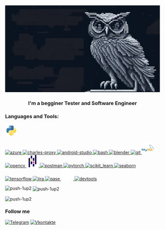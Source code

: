 ![Header](https://github.com/Push-1UP2/Push-1UP2/blob/main/assets/kandinsky-download-1700682675464.png)

<h3 align="center">I'm a begginer Tester and Software Engineer</h3>

<h3 align="left">Languages and Tools:</h3>

<p align="left">

<a href="https://www.python.org" target="_blank" rel="noreferrer"> <img src="https://raw.githubusercontent.com/devicons/devicon/master/icons/python/python-original.svg" alt="python" width="40" height="40"/> </a>

<a href="https://azure.microsoft.com/en-in/products/devops/" target="_blank" rel="noreferrer"> <img src="https://code.benco.io/icon-collection/azure-icons/Azure-DevOps.svg" alt="azure" width="40" height="40"/> </a>
<a href="https://www.charlesproxy.com/" target="_blank" rel="noreferrer"> <img src="https://raw.githubusercontent.com/simple-icons/simple-icons/b746583f3edc812ef7c20d3cc9d82a7d5be33a98/icons/charles.svg" alt="charles-proxy" width="40" height="40"/> </a>
<a href="https://developer.android.com/studio/" target="_blank" rel="noreferrer"> <img src="https://cdn.jsdelivr.net/gh/devicons/devicon/icons/androidstudio/androidstudio-original.svg" alt="android-studio" width="40" height="40"/> </a>
<a href="https://www.gnu.org/software/bash/" target="_blank" rel="noreferrer"> <img src="https://www.vectorlogo.zone/logos/gnu_bash/gnu_bash-icon.svg" alt="bash" width="40" height="40"/> </a>
<a href="https://www.blender.org/" target="_blank" rel="noreferrer"> <img src="https://download.blender.org/branding/community/blender_community_badge_black.svg" alt="blender" width="40" height="40"/> </a>
<a href="https://git-scm.com/" target="_blank" rel="noreferrer"> <img src="https://www.vectorlogo.zone/logos/git-scm/git-scm-icon.svg" alt="git" width="40" height="40"/> </a>
<a href="https://www.mysql.com/" target="_blank" rel="noreferrer"> <img src="https://raw.githubusercontent.com/devicons/devicon/master/icons/mysql/mysql-original-wordmark.svg" alt="mysql" width="40" height="40"/> </a>
<a href="https://opencv.org/" target="_blank" rel="noreferrer"> <img src="https://www.vectorlogo.zone/logos/opencv/opencv-icon.svg" alt="opencv" width="40" height="40"/> </a>
<a href="https://pandas.pydata.org/" target="_blank" rel="noreferrer"> <img src="https://raw.githubusercontent.com/devicons/devicon/2ae2a900d2f041da66e950e4d48052658d850630/icons/pandas/pandas-original.svg" alt="pandas" width="40" height="40"/> </a>
<a href="https://postman.com" target="_blank" rel="noreferrer"> <img src="https://www.vectorlogo.zone/logos/getpostman/getpostman-icon.svg" alt="postman" width="40" height="40"/> </a>
<a href="https://pytorch.org/" target="_blank" rel="noreferrer"> <img src="https://www.vectorlogo.zone/logos/pytorch/pytorch-icon.svg" alt="pytorch" width="40" height="40"/> </a>
<a href="https://scikit-learn.org/" target="_blank" rel="noreferrer"> <img src="https://upload.wikimedia.org/wikipedia/commons/0/05/Scikit_learn_logo_small.svg" alt="scikit_learn" width="40" height="40"/> </a>
<a href="https://seaborn.pydata.org/" target="_blank" rel="noreferrer"> <img src="https://seaborn.pydata.org/_images/logo-mark-lightbg.svg" alt="seaborn" width="40" height="40"/> </a>
<a href="https://www.tensorflow.org" target="_blank" rel="noreferrer"> <img src="https://www.vectorlogo.zone/logos/tensorflow/tensorflow-icon.svg" alt="tensorflow" width="40" height="40"/> </a>
<a href="https://www.atlassian.com/software/jira" target="_blank" rel="noreferrer"> <img src="https://cdn.jsdelivr.net/gh/devicons/devicon/icons/jira/jira-original.svg" alt="jira" width="40" height="40"/> </a>
<a href="https://qase.io/" target="_blank" rel="noreferrer"> <img src="https://raw.githubusercontent.com/simple-icons/simple-icons/b746583f3edc812ef7c20d3cc9d82a7d5be33a98/icons/qase.svg" alt="qase" width="40" height="40"/> </a>
<a href="https://developer.chrome.com/docs/devtools/" target="_blank" rel="noreferrer"> <img src="https://raw.githubusercontent.com/ChromeDevTools/devtools-logo/6dd4391f4855e11c4b959fac0b5bed71cbef6f30/logos/svg/chrome-devtools-square-responsive.svg
" alt="devtools" width="40" height="40"/> </a>
<a href="https://www.jetbrains.com/ru-ru/youtrack/" target="_blank" rel="noreferrer"> <img src="https://upload.wikimedia.org/wikipedia/commons/8/8d/YouTrack_Icon.svg" alt="devtools" width="40" height="40"/> </a>
</p>

<!-- ### Languages and Tools -->
<!-- ![Python](https://img.shields.io/badge/-Python-0A1420?style=for-the-badge&logo=Python) -->

<!-- ![Swagger](https://img.shields.io/badge/-Swagger-0A1420?style=for-the-badge&logo=Swagger) -->
<!-- ![Jira](https://img.shields.io/badge/-Jira-0A1420?style=for-the-badge&logo=Jira&logoColor=0053CD) -->
<!-- ![AzureDevops](https://img.shields.io/badge/-Azure_Devops-0A1420?style=for-the-badge&logo=AzureDevops&logoColor=0078D7) -->
<!-- ![Devtools](https://img.shields.io/badge/-Devtools-0A1420?style=for-the-badge&logo=GoogleChrome) -->
<!-- ![Postman](https://img.shields.io/badge/-Postman-0A1420?style=for-the-badge&logo=Postman) -->
<!-- ![MySQL](https://img.shields.io/badge/-MySQL-0A1420?style=for-the-badge&logo=MySQL) -->
<!-- ![AndroidStudio](https://img.shields.io/badge/-Android_Studio-0A1420?style=for-the-badge&logo=AndroidStudio) -->
<!-- ![Git](https://img.shields.io/badge/-Git-0A1420?style=for-the-badge&logo=Git) -->
<!-- ![GitHub](https://img.shields.io/badge/-GitHub-0A1420?style=for-the-badge&logo=GitHub) -->
<!-- ![Blender](https://img.shields.io/badge/-Blender-0A1420?style=for-the-badge&logo=Blender) -->
<!-- ![Parawise](https://img.shields.io/badge/-Parawise-0A1420?style=for-the-badge&logo=Parawise) -->
<!-- ![Qase](https://img.shields.io/badge/-Qase-0A1420?style=for-the-badge&logo=Qase) -->
<!-- ![Testit](https://img.shields.io/badge/-Testit-0A1420?style=for-the-badge&logo=Testit) -->
<!-- ![Youtrack](https://img.shields.io/badge/-Youtrack-0A1420?style=for-the-badge&logo=Youtrack) -->
<!-- ![SoapUI](https://img.shields.io/badge/-SoapUI-0A1420?style=for-the-badge&logo=SoapUI) -->
<!-- ![CharlesProxy](https://img.shields.io/badge/-Charles_Proxy-0A1420?style=for-the-badge&logo=CharlesProxy) -->
<!-- ![Fiddler](https://img.shields.io/badge/-Fiddler-0A1420?style=for-the-badge&logo=Fiddler) -->

<p><img align="left" src="https://github-readme-stats.vercel.app/api/top-langs?username=push-1up2&show_icons=true&locale=en&layout=compact" alt="push-1up2" /></p>

<p>&nbsp;<img align="center" src="https://github-readme-stats.vercel.app/api?username=push-1up2&show_icons=true&locale=en" alt="push-1up2" /></p>

<p><img align="center" src="https://github-readme-streak-stats.herokuapp.com/?user=push-1up2&" alt="push-1up2" /></p>

### Follow me
[![Telegram](https://img.shields.io/badge/-Telegram-0A1420?style=for-the-badge&logo=Telegram)](https://t.me/Push_1UP)
[![Vkontakte](https://img.shields.io/badge/-Vkontakte-0A1420?style=for-the-badge&logo=Vk&logoColor=4F7DB3)](https://vk.com/push_1up)

<!-- [![Aleksej's GitHub stats](https://github-readme-stats.vercel.app/api?username=Push-1UP2&show_icons=true&theme=tokyonight)](https://github.com/anuraghazra/github-readme-stats) -->